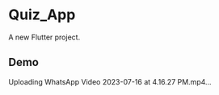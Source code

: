 # Quiz_App

A new Flutter project.

## Demo 




Uploading WhatsApp Video 2023-07-16 at 4.16.27 PM.mp4…


